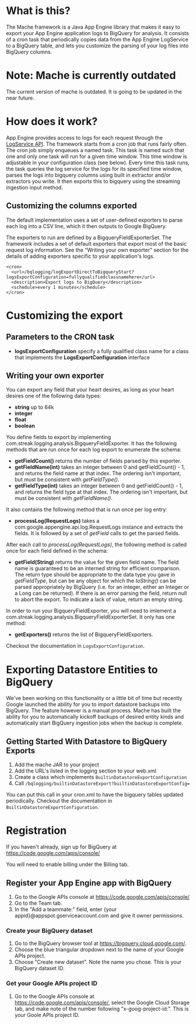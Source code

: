 # What is this?

The Mache framework is a Java App Engine library that makes it easy
to export your App Engine application logs to BigQuery for analysis. It
consists of a cron task that periodically copies data from the App Engine
LogService to a BigQuery table, and lets you customize the parsing of your
log files into BigQuery columns.

# Note: Mache is currently outdated

The current version of mache is outdated. It is going to be updated in the near future.

# How does it work?

App Engine provides access to logs for each request through the
[LogService API](https://developers.google.com/appengine/docs/java/logservice/).
The framework starts from a cron job that runs fairly often. The cron job simply enqueues a named task. This task is named such that one and only one task will run for a given time window. This time window is adjustable in your configuration class (see below). Every time this task runs, the task queries the log service for the logs for its specified time window, parses the logs into bigquery columns using built in extractor and/or extractors you write. It then exports this to bigquery using the streaming ingestion input method.


## Customizing the columns exported
The default implementation uses a set of user-defined exporters to parse each log
into a CSV line, which it then outputs to Google BigQuery.

The exporters to run are defined by a BigqueryFieldExporterSet. The framework
includes a set of default exporters that export most of the basic request log
information. See the "Writing your own exporter" section for the details of
adding exporters specific to your application's logs.

```
<cron>	
  <url>/bqlogging/logExportDirectToBigqueryStart?logsExportConfiguration=fullyqualifiedclassnamehere</url>
  <description>Export logs to BigQuery</description>
  <schedule>every 1 minutes</schedule> 
</cron>
```

# Customizing the export
## Parameters to the CRON task
- **logsExportConfiguration** specify a fully qualified class name for a class that implements the **LogsExportConfiguration** interface
## Writing your own exporter
You can export any field that your heart desires, as long as your heart desires one of the following data types:
 - **string** up to 64k
 - **integer**
 - **float**
 - **boolean**

You define fields to export by implementing com.streak.logging.analysis.BigqueryFieldExporter. It has the following methods that are run once for each log export to enumerate the schema:
 - **getFieldCount()** returns the number of fields parsed by this exporter.
 - **getFieldName(int)** takes an integer between 0 and getFieldCount() - 1, and returns the field name at that index. The ordering isn't important, but must be consistent with *getFieldType()*.
 - **getFieldType(int)** takes an integer between 0 and getFieldCount() - 1, and returns the field type at that index. The ordering isn't important, but must be consistent with *getFieldName()*. 

It also contains the following method that is run once per log entry:
 - **processLog(RequestLogs)** takes a com.google.appengine.api.log.RequestLogs instance and extracts the fields. It is followed by a set of *getField* calls to get the parsed fields.

After each call to *processLog(RequestLogs)*, the following method is called once for each field defined in the schema:
 - **getField(String)** returns the value for the given field name. The field name is guaranteed to be an interned string for efficient comparison. The return type should be appropriate to the data type you gave in *getFieldType*, but can be any object for which the *toString()* can be parsed appropriately by BigQuery (i.e. for an integer, either an Integer or a Long can be returned). If there is an error parsing the field, return null to abort the export. To indicate a lack of value, return an empty string.

In order to run your BigqueryFieldExporter, you will need to imlement a com.streak.logging.analysis.BigqueryFieldExporterSet. It only has one method:
 - **getExporters()** returns the list of BigqueryFieldExporters.

Checkout the documentation in <code>LogsExportConfiguration</code>.

# Exporting Datastore Entities to BigQuery
We've been working on this functionality or a little bit of time but recently Google launched the ability for you to import datastore backups into BigQuery. The feature however is a manual process. Mache has built the ability for you to automatically kickoff backups of desired entity kinds and automatically start BigQuery ingestion jobs when the backup is complete. 

## Getting Started With Datastore to BigQuery Exports
1. Add the mache JAR to your project
2. Add the URL's listed in the logging section to your web.xml
3. Create a class which implements <code>BuiltinDatastoreExportConfiguration</code>
4. Call <code>/bqlogging/builtinDatastoreExport?builtinDatastoreExportConfig=</code><the fully qualified class name that you implemented>

You can put this call in your cron.xml to have the bigquery tables updated periodically. Checkout the documentation in <code>BuiltinDatastoreExportConfiguration</code>.


# Registration
If you haven't already, sign up for BigQuery at https://code.google.com/apis/console/

You will need to enable billing under the Billing tab. 

## Register your App Engine app with BigQuery

1. Go to the Google APIs console at https://code.google.com/apis/console/
2. Go to the Team tab.
3. In the "Add a teammate:" field, enter {your appid}@appspot.gserviceaccount.com and give it owner permissions.

### Create your BigQuery dataset
1. Go to the BigQuery browser tool at https://bigquery.cloud.google.com/.
2. Choose the blue triangular dropdown next to the name of your Google APIs project.
3. Choose "Create new dataset". Note the name you chose. This is your BigQuery dataset ID.

### Get your Google APIs project ID
1. Go to the Google APIs console at https://code.google.com/apis/console/, select the Google Cloud Storage tab, and make note of the number following "x-goog-project-id:". This is your Goole APIs project ID.
